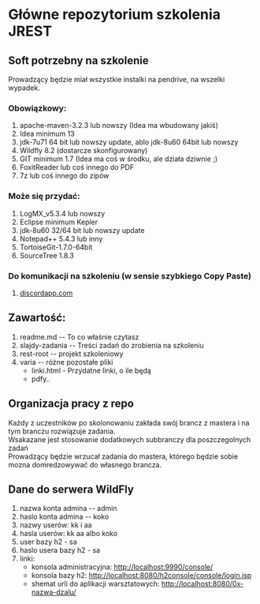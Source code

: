 # Główne repozytorium szkolenia JREST

## Soft potrzebny na szkolenie

Prowadzący będzie miał wszystkie instalki na pendrive, na wszelki wypadek.

### Obowiązkowy:

1. apache-maven-3.2.3 lub nowszy (Idea ma wbudowany jakiś)
1. Idea minimum 13
1. jdk-7u71 64 bit lub nowszy update, ablo jdk-8u60 64bit lub nowszy
1. Wildfly 8.2 (dostarcze skonfigurowany)
1. GIT minimum 1.7 (Idea ma coś w środku, ale działa dziwnie ;)
1. FoxitReader lub coś innego do PDF
1. 7z lub coś innego do zipów

### Może się przydać:

1. LogMX_v5.3.4 lub nowszy
1. Eclipse minimum Kepler
1. jdk-8u60 32/64 bit lub nowszy update
1. Notepad++ 5.4.3 lub inny
1. TortoiseGit-1.7.0-64bit
1. SourceTree 1.8.3

### Do komunikacji na szkoleniu (w sensie szybkiego Copy Paste)

1. [discordapp.com](https://discordapp.com/)

## Zawartość:

1. readme.md -- To co właśnie czytasz
1. slajdy-zadania -- Treści zadań do zrobienia na szkoleniu
1. rest-root --  projekt szkoleniowy
1. varia -- różne pozostałe pliki
    - linki.html - Przydatne linki, o ile będą
    - pdfy..

## Organizacja pracy z repo

Każdy z uczestników po skolonowaniu zakłada swój brancz z mastera i na tym branczu rozwiązuje zadania.  
Wsakazane jest stosowanie dodatkowych subbranczy dla poszczegolnych zadań  
Prowadzący będzie wrzucał zadania do mastera, którego będzie sobie mozna domredzowywać do własnego brancza.  

## Dane do serwera WildFly

1. nazwa konta admina -- admin 
2. haslo konta admina -- koko
3. nazwy userów: kk i aa 
4. hasla userów: kk aa albo koko
5. user bazy h2 - sa
6. haslo usera bazy h2 - sa
7. linki:
    - konsola administracyjna: [http://localhost:9990/console/](http://localhost:9990/console/)
    - konsola bazy h2: [http://localhost:8080/h2console/console/login.jsp](http://localhost:8080/h2console/console/login.jsp)
    - shemat urli do aplikacji warsztatowych: [http://localhost:8080/0x-nazwa-dzalu/](http://localhost:8080/0x-nazwa-dzialu/)